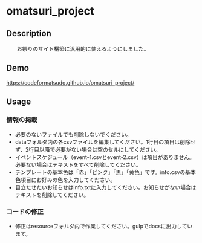 # omatsuri_project

## Description
　　お祭りのサイト構築に汎用的に使えるようにしました。

## Demo
  https://codeformatsudo.github.io/omatsuri_project/

## Usage
### 情報の掲載
* 必要のないファイルでも削除しないでください。
* dataフォルダ内の各csvファイルを編集してください。1行目の項目は削除せず、2行目以降で必要がない場合は空のセルにしてください。
* イベントスケジュール（event-1.csvとevent-2.csv）は項目がありません。必要ない場合はテキストをすべて削除してください。
* テンプレートの基本色は「赤」「ピンク」「黒」「黄色」です。info.csvの基本色項目にお好みの色を入力してください。
* 目立たせたいお知らせはinfo.txtに入力してください。お知らせがない場合はテキストを削除してください。

### コードの修正
* 修正はresourceフォルダ内で作業してください。gulpでdocsに出力しています。
